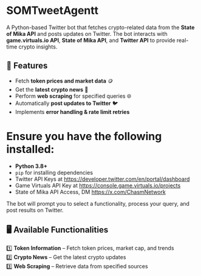 # **SOMTweetAgentt**  
A Python-based Twitter bot that fetches crypto-related data from the **State of Mika API** and posts updates on Twitter. The bot interacts with **game.virtuals.io API**, **State of Mika API**, and **Twitter API** to provide real-time crypto insights.

## **🚀 Features**
- Fetch **token prices and market data** 🪙  
- Get the **latest crypto news** 📰  
- Perform **web scraping** for specified queries 🌐  
- Automatically **post updates to Twitter** 🐦  
- Implements **error handling & rate limit retries**  

# Ensure you have the following installed:
- **Python 3.8+**
- `pip` for installing dependencies
- Twitter API Keys at https://developer.twitter.com/en/portal/dashboard
- Game Virtuals API Key at https://console.game.virtuals.io/projects
- State of Mika API Access, DM https://x.com/ChasmNetwork

The bot will prompt you to select a functionality, process your query, and post results on Twitter.

## **🖥 Available Functionalities**
1️⃣ **Token Information** – Fetch token prices, market cap, and trends  
2️⃣ **Crypto News** – Get the latest crypto updates  
3️⃣ **Web Scraping** – Retrieve data from specified sources  
